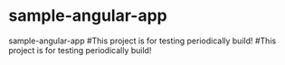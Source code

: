 # sample-angular-app
sample-angular-app
#This project is for testing periodically build!
#This project is for testing periodically build!
